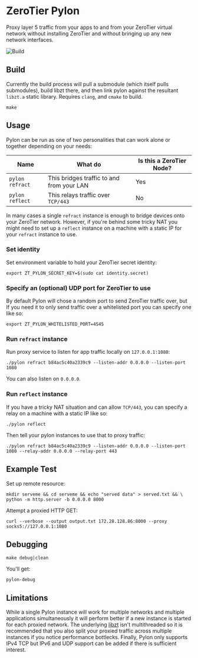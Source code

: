 # ZeroTier Pylon
Proxy layer 5 traffic from your apps to and from your ZeroTier virtual network without installing ZeroTier and without bringing up any new network interfaces.

![Build](https://github.com/zerotier/pylon/actions/workflows/build.yml/badge.svg?branch=main)

## Build

Currently the build process will pull a submodule (which itself pulls submodules), build libzt there, and then link pylon against the resultant `libzt.a` static library. Requires `clang`, and `cmake` to build.

```
make
```

## Usage

Pylon can be run as one of two personalities that can work alone or together depending on your needs:

| Name  | What do | Is this a ZeroTier Node? |
| ------------- | ------------- | - |
| `pylon refract`  | This bridges traffic to and from your LAN | Yes | 
| `pylon reflect` | This relays traffic over `TCP/443`  | No |

In many cases a single `refract` instance is enough to bridge devices onto your ZeroTier network. However, if you're behind some tricky NAT you might need to set up a `reflect` instance on a machine with a static IP for your `refract` instance to use.

### Set identity

Set environment variable to hold your ZeroTier secret identity:

```
export ZT_PYLON_SECRET_KEY=$(sudo cat identity.secret)
```

### Specify an (optional) UDP port for ZeroTier to use

By default Pylon will chose a random port to send ZeroTier traffic over, but If you need it to only send traffic over a whitelisted port you can specify one like so:
```
export ZT_PYLON_WHITELISTED_PORT=4545
```

### Run `refract` instance

Run proxy service to listen for app traffic locally on `127.0.0.1:1080`:

```
./pylon refract b84ac5c40a2339c9 --listen-addr 0.0.0.0 --listen-port 1080
```

You can also listen on `0.0.0.0`.

### Run `reflect` instance

If you have a tricky NAT situation and can allow `TCP/443`, you can specify a relay on a machine with a static IP like so:

```
./pylon reflect
```

Then tell your pylon instances to use that to proxy traffic:

```
./pylon refract b84ac5c40a2339c9 --listen-addr 0.0.0.0 --listen-port 1080 --relay-addr 0.0.0.0 --relay-port 443
```

## Example Test

Set up remote resource:

```
mkdir serveme && cd serveme && echo "served data" > served.txt && \
python -m http.server -b 0.0.0.0 8000
```

Attempt a proxied HTTP GET:

```
curl --verbose --output output.txt 172.28.128.86:8000 --proxy socks5://127.0.0.1:1080
```

## Debugging

```
make debug|clean
```

You'll get:

```
pylon-debug
```

## Limitations

While a single Pylon instance will work for multiple networks and multiple applications simultaneously it will perform better if a new instance is started for each proxied network. The underlying [libzt]() isn't multithreaded so it is recommended that you also split your proxied traffic across multiple instances if you notice performance bottlecks. Finally, Pylon only supports IPv4 TCP but IPv6 and UDP support can be added if there is sufficient interest.
